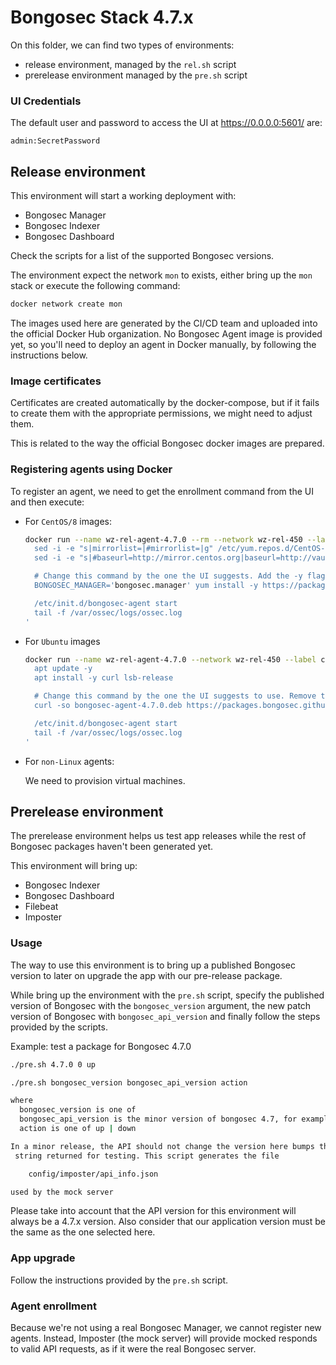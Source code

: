 # Bongosec Stack 4.7.x

On this folder, we can find two types of environments:

- release environment, managed by the `rel.sh` script
- prerelease environment managed by the `pre.sh` script

### UI Credentials

The default user and password to access the UI at https://0.0.0.0:5601/ are:

```
admin:SecretPassword
```

## Release environment

This environment will start a working deployment with:

- Bongosec Manager
- Bongosec Indexer
- Bongosec Dashboard

Check the scripts for a list of the supported Bongosec versions.

The environment expect the network `mon` to exists, either bring up the
`mon` stack or execute the following command:

```bash
docker network create mon
```

The images used here are generated by the CI/CD team and uploaded into
the official Docker Hub organization. No Bongosec Agent image is provided yet,
so you'll need to deploy an agent in Docker manually, by following the
instructions below.

### Image certificates

Certificates are created automatically by the docker-compose, but if
it fails to create them with the appropriate permissions, we might need
to adjust them.

This is related to the way the official Bongosec docker images are
prepared.

### Registering agents using Docker

To register an agent, we need to get the enrollment command from the
UI and then execute:

- For `CentOS/8` images:

  ```bash
  docker run --name wz-rel-agent-4.7.0 --rm --network wz-rel-450 --label com.docker.compose.project=wz-rel-450 -d centos:8 bash -c '
    sed -i -e "s|mirrorlist=|#mirrorlist=|g" /etc/yum.repos.d/CentOS-*
    sed -i -e "s|#baseurl=http://mirror.centos.org|baseurl=http://vault.centos.org|g" /etc/yum.repos.d/CentOS-*

    # Change this command by the one the UI suggests. Add the -y flag and remove the `sudo`.
    BONGOSEC_MANAGER='bongosec.manager' yum install -y https://packages.bongosec.github.io/4.x/yum5/x86_64/bongosec-agent-4.7.0-1.el5.x86_64.rpm

    /etc/init.d/bongosec-agent start
    tail -f /var/ossec/logs/ossec.log
  '
  ```

- For `Ubuntu` images

  ```bash
  docker run --name wz-rel-agent-4.7.0 --network wz-rel-450 --label com.docker.compose.project=wz-rel-450 -d ubuntu:20.04 bash -c '
    apt update -y
    apt install -y curl lsb-release

    # Change this command by the one the UI suggests to use. Remove the `sudo`.
    curl -so bongosec-agent-4.7.0.deb https://packages.bongosec.github.io/4.x/apt/pool/main/w/bongosec-agent/bongosec-agent_4.7.0-1_amd64.deb && BONGOSEC_MANAGER='bongosec.manager' BONGOSEC_AGENT_GROUP='default' dpkg -i ./bongosec-agent-4.7.0.deb

    /etc/init.d/bongosec-agent start
    tail -f /var/ossec/logs/ossec.log
  '
  ```

- For `non-Linux` agents:

  We need to provision virtual machines.

## Prerelease environment

The prerelease environment helps us test app releases while the rest of
Bongosec packages haven't been generated yet.

This environment will bring up:

- Bongosec Indexer
- Bongosec Dashboard
- Filebeat
- Imposter

### Usage

The way to use this environment is to bring up a published Bongosec version to
later on upgrade the app with our pre-release package.

While bring up the environment with the `pre.sh` script, specify the published
version of Bongosec with the `bongosec_version` argument, the new patch version of
Bongosec with `bongosec_api_version` and finally follow the steps provided by the
scripts.

Example: test a package for Bongosec 4.7.0

```bash
./pre.sh 4.7.0 0 up
```

```bash
./pre.sh bongosec_version bongosec_api_version action

where
  bongosec_version is one of
  bongosec_api_version is the minor version of bongosec 4.7, for example  5 17
  action is one of up | down

In a minor release, the API should not change the version here bumps the API
 string returned for testing. This script generates the file

    config/imposter/api_info.json

used by the mock server
```

Please take into account that the API version for this environment will
always be a 4.7.x version. Also consider that our application version
must be the same as the one selected here.

### App upgrade

Follow the instructions provided by the `pre.sh` script.

### Agent enrollment

Because we're not using a real Bongosec Manager, we cannot register new agents.
Instead, Imposter (the mock server) will provide mocked responds to valid API
requests, as if it were the real Bongosec server.
